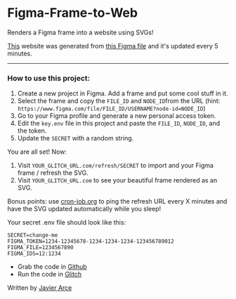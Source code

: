 Figma-Frame-to-Web
=================

Renders a Figma frame into a website using SVGs!

[This](https://figma-frame-to-web.glitch.me/) website was generated from
[this Figma file](https://www.figma.com/file/UPwtwXg6WnGrCagd468vgAcc/javier?node-id=0%3A1") and it's updated every 5 minutes.

---

### How to use this project:

1. Create a new project in Figma. Add a frame and put some cool stuff in it.
2. Select the frame and copy the `FILE_ID` and `NODE_ID`from the URL (hint: `https://www.figma.com/file/FILE_ID/USERNAME?node-id=NODE_ID`)
3. Go to your Figma profile and generate a new personal access token.
4. Edit the `key.env` file in this project and paste the `FILE_ID`, `NODE_ID`, and the token.
5. Update the `SECRET` with a random string.

You are all set! Now: 

1. Visit `YOUR_GLITCH_URL.com/refresh/SECRET` to import and your Figma frame / refresh the SVG.
2. Visit `YOUR_GLITCH_URL.com` to see your beautiful frame rendered as an SVG.

Bonus points: use [cron-job.org](https://cron-job.org) to ping the refresh URL every X minutes and have the SVG updated automatically while you sleep!

Your secret .env file should look like this:

```
SECRET=change-me
FIGMA_TOKEN=1234-12345678-1234-1234-1234-123456789012
FIGMA_FILE=1234567890
FIGMA_IDS=12:1234
```

- Grab the code in [Github](https://github.com/javierarce/figma-frame-to-web)
- Run the code in [Glitch](https://glitch.com/edit/#!/figma-frame-to-web?path=README.md:1:0)


Written by [Javier Arce](http://twitter.com/javier)